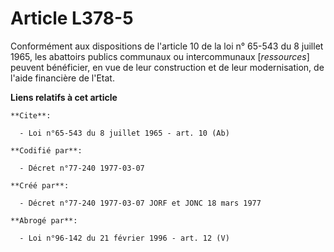 # Article L378-5

Conformément aux dispositions de l'article 10 de la loi n° 65-543 du 8 juillet 1965, les abattoirs publics communaux ou
intercommunaux [*ressources*] peuvent bénéficier, en vue de leur construction et de leur modernisation, de l'aide financière
de l'Etat.

**Liens relatifs à cet article**

	**Cite**:

	  - Loi n°65-543 du 8 juillet 1965 - art. 10 (Ab)

	**Codifié par**:

	  - Décret n°77-240 1977-03-07

	**Créé par**:

	  - Décret n°77-240 1977-03-07 JORF et JONC 18 mars 1977

	**Abrogé par**:

	  - Loi n°96-142 du 21 février 1996 - art. 12 (V)
